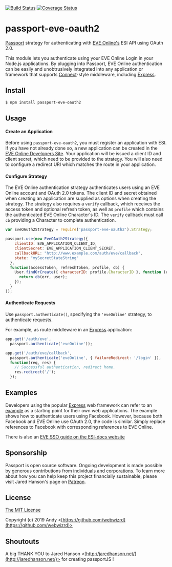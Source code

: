 [![Build Status](https://travis-ci.org/webwizrd/passport-eve-oauth2.svg?branch=master)](https://travis-ci.org/webwizrd/passport-eve-oauth2)
[![Coverage Status](https://coveralls.io/repos/github/webwizrd/passport-eve-oauth2/badge.svg)](https://coveralls.io/github/webwizrd/passport-eve-oauth2)

# passport-eve-oauth2

[Passport](http://passportjs.org/) strategy for authenticating with [EVE Online's](http://www.eveonline.com/) ESI
API using OAuth 2.0.

This module lets you authenticate using your EVE Online Login in your Node.js applications.
By plugging into Passport, EVE Online authentication can be easily and
unobtrusively integrated into any application or framework that supports
[Connect](http://www.senchalabs.org/connect/)-style middleware, including
[Express](http://expressjs.com/).

## Install

```bash
$ npm install passport-eve-oauth2
```

## Usage

#### Create an Application

Before using `passport-eve-oauth2`, you must register an application with
ESI.  If you have not already done so, a new application can be created in the
[EVE Online Developers Site](https://developers.eveonline.com/applications).
Your application will be issued a client ID and client secret, which need to be
provided to the strategy.  You will also need to configure a redirect URI which
matches the route in your application.

#### Configure Strategy

The EVE Online authentication strategy authenticates users using an EVE Online account
and OAuth 2.0 tokens.  The client ID and secret obtained when creating an
application are supplied as options when creating the strategy.  The strategy
also requires a `verify` callback, which receives the access token and optional
refresh token, as well as `profile` which contains the authenticated EVE Online Character's
ID.  The `verify` callback must call `cb` providing a Character to
complete authentication.

```javascript
var EveOAuth2Strategy = require('passport-eve-oauth2').Strategy;

passport.use(new EveOAuth2Strategy({
    clientID: EVE_APPLICATION_CLIENT_ID,
    clientSecret: EVE_APPLICATION_CLIENT_SECRET,
    callbackURL: "http://www.example.com/auth/eve/callback",
    state: "mySecretStateString"
  },
  function(accessToken, refreshToken, profile, cb) {
    User.findOrCreate({ characterID: profile.CharacterID }, function (err, user) {
      return cb(err, user);
    });
  }
));
```

#### Authenticate Requests

Use `passport.authenticate()`, specifying the `'eveOnline'` strategy, to
authenticate requests.

For example, as route middleware in an [Express](http://expressjs.com/)
application:

```javascript
app.get('/auth/eve',
  passport.authenticate('eveOnline'));

app.get('/auth/eve/callback', 
  passport.authenticate('eveOnline', { failureRedirect: '/login' }),
  function(req, res) {
    // Successful authentication, redirect home.
    res.redirect('/');
  });
  ```

## Examples

Developers using the popular [Express](http://expressjs.com/) web framework can
refer to an [example](https://github.com/passport/express-4.x-facebook-example)
as a starting point for their own web applications.  The example shows how to
authenticate users using Facebook.  However, because both Facebook and EVE Online
use OAuth 2.0, the code is similar.  Simply replace references to Facebook with
corresponding references to EVE Online.

There is also an [EVE SSO guide on the ESI-docs website](https://docs.esi.evetech.net/docs/sso/)

## Sponsorship

Passport is open source software.  Ongoing development is made possible by
generous contributions from [individuals and corporations](https://github.com/jaredhanson/passport/blob/master/SPONSORS.md).
To learn more about how you can help keep this project financially sustainable,
please visit Jared Hanson's page on [Patreon](https://www.patreon.com/jaredhanson).

## License

[The MIT License](http://opensource.org/licenses/MIT)

Copyright (c) 2019 Andy <[https://github.com/webwizrd](https://github.com/webwizrd)>


## Shoutouts

A big THANK YOU to Jared Hanson <[http://jaredhanson.net/](http://jaredhanson.net/)> for creating passportJS !